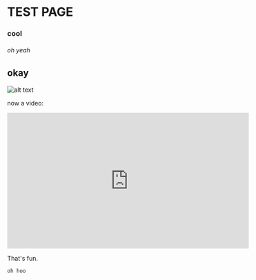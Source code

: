 # TEST PAGE

### cool
###### oh yeah
## okay
![alt text](https://files.slack.com/files-pri/T0HTW3H0V-F03U0A1LR54/untitled_01_114_copy.jpg?pub_secret=91a05cb76e)

now a video:
<iframe width="560" height="315" src="https://www.youtube.com/embed/IBcB_dYtGUg" title="YouTube video player" frameborder="0" allow="accelerometer; autoplay; clipboard-write; encrypted-media; gyroscope; picture-in-picture" allowfullscreen></iframe>

That's fun.

```
oh hoo
```
